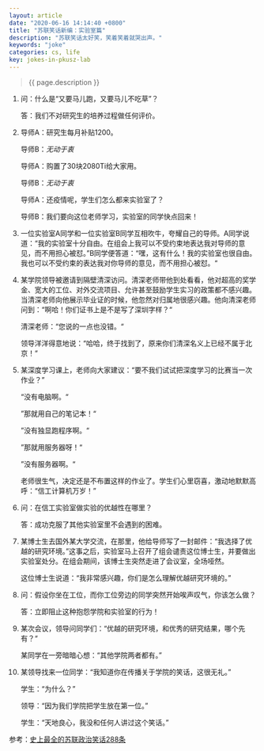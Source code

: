 ```yaml
---
layout: article
date: "2020-06-16 14:14:40 +0800"
title: "苏联笑话新编：实验室篇"
description: "苏联笑话太好笑，笑着笑着就哭出声。"
keywords: "joke"
categories: cs, life 
key: jokes-in-pkusz-lab
---
```


> {{ page.description }}

<!--more-->

1. 问：什么是“又要马儿跑，又要马儿不吃草”？

   答：我们不对研究生的培养过程做任何评价。

2. 导师A：研究生每月补贴1200。

   导师B：*无动于衷*

   导师A：购置了30块2080Ti给大家用。

   导师B：*无动于衷*

   导师A：还疫情呢，学生们怎么都来实验室了？

   导师B：我们要向这位老师学习，实验室的同学快点回来！

3. 一位实验室A同学和一位实验室B同学互相吹牛，夸耀自己的导师。A同学说道：“我的实验室十分自由。在组会上我可以不受约束地表达我对导师的意见，而不用担心被怼。”B同学便答道：“嘿，这有什么！我的实验室也很自由。我也可以不受约束的表达我对你导师的意见，而不用担心被怼。“

4. 某学院领导被邀请到隔壁清深访问。清深老师带他到处看看，他对超高的奖学金、宽大的工位、对外交流项目、允许甚至鼓励学生实习的政策都不感兴趣。当清深老师向他展示毕业证的时候，他忽然对归属地很感兴趣。他向清深老师问到：“啊哈！你们证书上是不是写了深圳字样？“

   清深老师：“您说的一点也没错。“

   领导洋洋得意地说：“哈哈，终于找到了，原来你们清深名义上已经不属于北京！“

5. 某深度学习课上，老师向大家建议：“要不我们试试把深度学习的比赛当一次作业？”

   “没有电脑啊。“

   ”那就用自己的笔记本！“

   ”没有独显跑程序啊。“

   ”那就用服务器呀！“

   ”没有服务器啊。“

   老师很生气，决定还是不布置这样的作业了。学生们心里窃喜，激动地默默高呼：“信工计算机万岁！”

6. 问：在信工实验室做实验的优越性在哪里？

   答：成功克服了其他实验室里不会遇到的困难。

7. 某博士生去国外某大学交流，在那里，他给导师写了一封邮件：“我选择了优越的研究环境。”这事之后，实验室马上召开了组会谴责这位博士生，并要做出实验室处分。在组会期间，该博士生突然走进了会议室，全场哑然。

   这位博士生说道：“我非常感兴趣，你们是怎么理解优越研究环境的。”

8. 问：假设你坐在工位，而你工位旁边的同学突然开始唉声叹气，你该怎么做？

   答：立即阻止这种抱怨学院和实验室的行为！

9. 某次会议，领导问同学们：“优越的研究环境，和优秀的研究结果，哪个先有？“

   某同学在一旁暗暗心想：“其他学院两者都有。”

10. 某领导找来一位同学：“我知道你在传播关于学院的笑话，这很无礼。”

    学生：“为什么？”

    领导：“因为我们学院把学生放在第一位。”

    学生：“天地良心，我没和任何人讲过这个笑话。”

参考：[史上最全的苏联政治笑话288条](https://pincong.rocks/article/1644)
